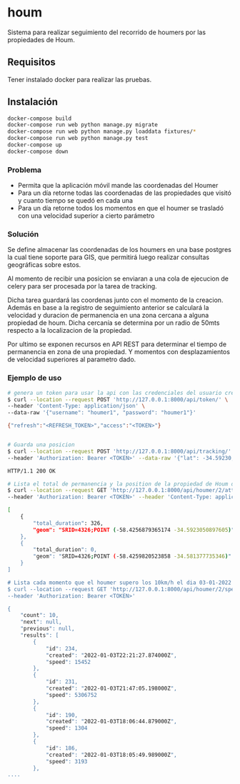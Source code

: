 # houm

Sistema para realizar seguimiento del recorrido de houmers por las propiedades de Houm.

## Requisitos

Tener instalado docker para realizar las pruebas.

## Instalación

```sh
docker-compose build
docker-compose run web python manage.py migrate
docker-compose run web python manage.py loaddata fixtures/*
docker-compose run web python manage.py test
docker-compose up
docker-compose down
```

### Problema

* Permita que la aplicación móvil mande las coordenadas del Houmer
* Para un día retorne todas las coordenadas de las propiedades que visitó y cuanto tiempo se quedó en cada una
* Para un día retorne todos los momentos en que el houmer se trasladó con una velocidad superior a cierto parámetro

### Solución

Se define almacenar las coordenadas de los houmers en una base postgres la cual tiene soporte
para GIS, que permitirá luego realizar consultas geográficas sobre estos.

Al momento de recibir una posicion se enviaran a una cola de ejecucion de celery para
ser procesada por la tarea de tracking.

Dicha tarea guardará las coordenas junto con el momento de la creacion. Además en base a la
registro de seguimiento anterior se calculará la velocidad y duracion de permanencia en una zona 
cercana a alguna propiedad de houm. Dicha cercanía se determina por un radio de 50mts respecto
a la localizacion de la propiedad.

Por ultimo se exponen recursos en API REST para determinar el tiempo de permanencia en zona de una propiedad.
Y momentos con desplazamientos de velocidad superiores al parametro dado.

### Ejemplo de uso

```sh
# genera un token para usar la api con las credenciales del usuario creado anteriormente
$ curl --location --request POST 'http://127.0.0.1:8000/api/token/' \
--header 'Content-Type: application/json' \
--data-raw '{"username": "houmer1", "password": "houmer1"}'

{"refresh":"<REFRESH_TOKEN>","access":"<TOKEN>"}


# Guarda una posicion
$ curl --location --request POST 'http://127.0.0.1:8000/api/tracking/' \
--header 'Authorization: Bearer <TOKEN>' --data-raw '{"lat": -34.59230, "lng":-58.425789}'

HTTP/1.1 200 OK

# Lista el total de permanencia y la position de la propiedad de Houm del houmer con ID = 2 del dia 03-01-2022
$ curl --location --request GET 'http://127.0.0.1:8000/api/houmer/2/attendance/?date=03-01-2022' \
--header 'Authorization: Bearer <TOKEN>' --header 'Content-Type: application/json' 

[
    {
        "total_duration": 326,
        "geom": "SRID=4326;POINT (-58.4256879365174 -34.5923050897605)"
    },
    {
        "total_duration": 0,
        "geom": "SRID=4326;POINT (-58.4259820523858 -34.581377735346)"
    }
]

# Lista cada momento que el houmer supero los 10km/h el dia 03-01-2022
$ curl --location --request GET 'http://127.0.0.1:8000/api/houmer/2/speed/?date=03-01-2022&min_speed=10' \
--header 'Authorization: Bearer <TOKEN>'

{
    "count": 10,
    "next": null,
    "previous": null,
    "results": [
        {
            "id": 234,
            "created": "2022-01-03T22:21:27.874000Z",
            "speed": 15452
        },
        {
            "id": 231,
            "created": "2022-01-03T21:47:05.198000Z",
            "speed": 5306752
        },
        {
            "id": 190,
            "created": "2022-01-03T18:06:44.879000Z",
            "speed": 1304
        },
        {
            "id": 186,
            "created": "2022-01-03T18:05:49.989000Z",
            "speed": 3193
        },
....        
```
